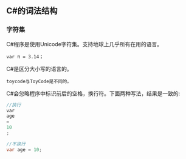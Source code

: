 ## C#的词法结构

### 字符集

C#程序是使用Unicode字符集。支持地球上几乎所有在用的语言。

`var π = 3.14；`

C#是区分大小写的语言的。

`toycode与ToyCode是不同的。`

C#会忽略程序中标识前后的空格，换行符。下面两种写法，结果是一致的:

```csharp
//换行
var 
age 
=
10
;

//不换行
var age = 10;

```
